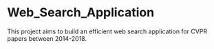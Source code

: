 # Web_Search_Application

This project aims to build an efficient web search application for CVPR papers between 2014-2018.

